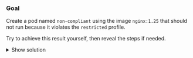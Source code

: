 
### Goal

Create a pod named `non-compliant` using the image `nginx:1.25` that should not run because it violates the `restricted` profile.

Try to achieve this result yourself, then reveal the steps if needed.

<details>
<summary>Show solution</summary>

### Tasks

1. **Create a manifest for an intentionally insecure pod.**

```bash
cat <<'EOF' > non-compliant-pod.yaml
apiVersion: v1
kind: Pod
metadata:
    name: non-compliant
    namespace: psa-restricted
spec:
    containers:
    - name: web
    image: nginx:1.25
    securityContext:
        privileged: true
EOF
```

2. **Attempt to deploy the pod into the restricted namespace.**

```bash
kubectl apply -f non-compliant-pod.yaml
```

PSA should reject the request with a `restricted` violation message because the container asks for `privileged: true`.

3. **Review the admission warnings (optional).**

```bash
kubectl get events -n psa-restricted --field-selector involvedObject.name=bad-nginx
```

The event log records that the pod was denied, which confirms the enforcement policy is active.

</details>
